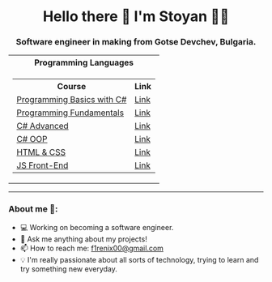 <h1 align='center'>
  Hello there 👋 I'm Stoyan 👨‍💻
</h1>
<h3 align='center'>
  Software engineer in making from Gotse Devchev, Bulgaria.
<table>
  <tr>
    <th>Programming Languages</th>
  </tr>
  <tr>
    <td>
      <table>
        <tr>
          <th>Course</th>
          <th>Link</th>
        </tr>
        <tr>
          <td><a href="https://softuni.bg/courses/programming-basics">Programming Basics with C#</a></td>
          <td><a href="https://softuni.bg/certificates/details/170390/aae80e3d">Link</a></td>
        </tr>
        <tr>
          <td><a href="https://softuni.bg/courses/programming-fundamentals-csharp-java-js-python">Programming Fundamentals</a></td>
          <td><a href="https://softuni.bg/certificates/details/179579/58509358">Link</a></td>
        </tr>
        <tr>
          <td><a href="https://softuni.bg/courses/csharp-advanced">C# Advanced</a></td>
          <td><a href="https://softuni.bg/certificates/details/188349/1635f6e7">Link</a></td>
        </tr>
        <tr>
          <td><a href="https://softuni.bg/courses/c-sharp-oop">C# OOP</a></td>
          <td><a href="https://softuni.bg/certificates/details/195582/34667e15">Link</a></td>
        </tr>
        <tr>
          <td><a href="https://softuni.bg/courses/html-and-css">HTML & CSS</a></td>
          <td><a href="https://softuni.bg/certificates/details/205228/7e6fa1a7">Link</a></td>
        </tr>
        <tr>
          <td><a href="https://softuni.bg/courses/js-front-end">JS Front-End</a></td>
          <td><a href="https://softuni.bg/certificates/details/212340/e14cb43a">Link</a></td>
        </tr>
      </table>
    </td>
  </tr>
</table>

---

<h3>About me 👻:</h3>

- 💻 Working on becoming a software engineer.
- 💬 Ask me anything about my projects!
- 📫 How to reach me: f1renix00@gmail.com
- 💡 I'm really passionate about all sorts of technology, trying to learn and try something new everyday.
